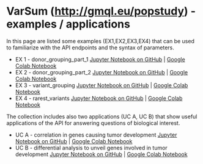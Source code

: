 # VarSum (http://gmql.eu/popstudy) - examples / applications

In this page are listed some examples (EX1,EX2,EX3,EX4) that can be used to familiarize
with the API endpoints and the syntax of parameters.
 - EX 1 - donor_grouping_part_1 [Jupyter Notebook on GitHub](https://github.com/DEIB-GECO/VarSum/blob/master/demo/donor_grouping_part_1.ipynb) | [Google Colab Notebook](https://colab.research.google.com/drive/1Mutc71GeMPNtLRO3HlUyccY1-X4q7tel)
 - EX 2 - donor_grouping_part_2 [Jupyter Notebook on GitHub](https://github.com/DEIB-GECO/VarSum/blob/master/demo/donor_grouping_part_2.ipynb) | [Google Colab Notebook](https://colab.research.google.com/drive/1_g5TokSU60tkXVeB6sEtt9iA1Ky60yDm)
 - EX 3 - variant_grouping [Jupyter Notebook on GitHub](https://github.com/DEIB-GECO/VarSum/blob/master/demo/variant_grouping.ipynb) | [Google Colab Notebook](https://colab.research.google.com/drive/1l0ux51MceYTSwLTHV5kUIhPsWtKzp_PQ)
 - EX 4 - rarest_variants [Jupyter Notebook on GitHub](https://github.com/DEIB-GECO/VarSum/blob/master/demo/rarest_variants.ipynb) | [Google Colab Notebook](https://colab.research.google.com/drive/1v5ZFDh1KyHjs9ItN-zr4jOTNbhyHVrDK)

The collection includes also two applications (UC A, UC B) that show useful applications of the API 
for answering questions of biological interest.
 - UC A - correlation in genes causing tumor development [Jupyter Notebook on GitHub](/https://github.com/DEIB-GECO/VarSum/blob/master/demo/correlation%20in%20genes%20causing%20tumor%20development.ipynb) | [Google Colab Notebook](https://colab.research.google.com/drive/1y5HuyObECCp25ZsNUNzL3UshMPCnEl-T?usp=sharing)
 - UC B - differential analysis to unveil genes involved in tumor development [Jupyter Notebook on GitHub](https://github.com/DEIB-GECO/VarSum/blob/master/demo/differential%20analysis%20to%20unveil%20genes%20involved%20in%20tumor%20development/differential%20analysis%20to%20unveil%20genes%20involved%20in%20cancer%20development.ipynb) | [Google Colab Notebook](https://colab.research.google.com/drive/1o2OhgTnHPWvx0w4Tnae-kwFAQn8YAXfX?usp=sharing)

 
